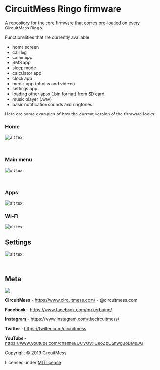 

# CircuitMess Ringo firmware 

A repository for the core firmware that comes pre-loaded on every CircuitMess Ringo.

Functionalities that are currently available:
- home screen
- call log
- caller app
- SMS app
- sleep mode
- calculator app
- clock app
- media app (photos and videos)
- settings app
- loading other apps (.bin format) from SD card
- music player (.wav)
- basic notification sounds and ringtones

Here are some examples of how the current version of the firmware looks:

 ### **Home**
 
![alt text](https://www.circuitmess.com/wp-content/uploads/screenshot_46-export.png)

<br/>

 ### **Main menu**

![alt text](https://www.circuitmess.com/wp-content/uploads/screenshot_28-export.png)

<br/>

### **Apps**

![alt text](https://www.circuitmess.com/wp-content/uploads/screenshot_30-export.png)

### **Wi-Fi**

![alt text](https://www.circuitmess.com/wp-content/uploads/screenshot_44-export.png)

## **Settings**

![alt text](https://www.circuitmess.com/wp-content/uploads/screenshot_45-export.png)

<br/>

## Meta


<img src="https://old.circuitmess.com/wp-content/uploads/CM-Meta-BlackHQ2.png">


**CircuitMess** - https://www.circuitmess.com/ - @circuitmess.com

**Facebook** - https://www.facebook.com/makerbuino/

**Instagram** - https://www.instagram.com/thecircuitmess/

**Twitter** - https://twitter.com/circuitmess 

**YouTube** - https://www.youtube.com/channel/UCVUvt1CeoZpCSnwg3oBMsOQ

Copyright © 2019 CircuitMess

Licensed under [MIT license](https://opensource.org/licenses/MIT)

